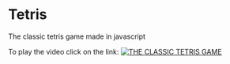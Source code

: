 # Tetris
The classic tetris game made in javascript

To play the video click on the link:
[![THE CLASSIC TETRIS GAME](https://drive.google.com/file/d/1spSORmIepXkQZeuy5SPu2kOHNgATH-_y/view?usp=sharing)](https://j.gifs.com/08R1wX.gif)
